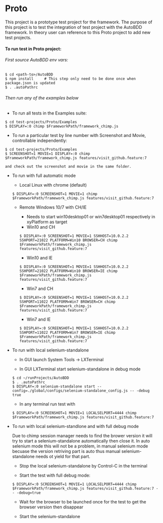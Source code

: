 # Proto

This project is a prototype test project for the framework. The purpose of this project is to test the integration of test project with the AutoBDD framework. In theory user can reference to this Proto project to add new test projects.

#### To run test in Proto project:

###### First source AutoBDD env vars:
```
$ cd <path-to>/AutoBDD
$ npm install     # This step only need to be done once when package.json is updated
$ . .autoPathrc
```

###### Then run any of the examples below

* To run all tests in the Examples suite:
```
$ cd test-projects/Proto/Examples
$ DISPLAY=:0 chimp $FrameworkPath/framework_chimp.js
```

* To run a particular test by line number with Screenshot and Movie, controllable independently:
```
$ cd test-projects/Proto/Examples
$ SCREENSHOT=1 MOVIE=1 DISPLAY=:0 chimp $FrameworkPath/framework_chimp.js features/visit_github.feature:7
```
    and check out the screenshot and movie in the same folder.

* To run with full automatic mode

    * Local Linux with chrome (default)
    ```
    $ DISPLAY=:0 SCREENSHOT=1 MOVIE=1 chimp $FrameworkPath/framework_chimp.js features/visit_github.feature:7
    ```

    * Remote Windows 10/7 with CH/IE
        * Needs to start win10desktop01 or win7desktop01 respectively in xyPlatform as target
        * Win10 and CH
        ```
        $ DISPLAY=:0 SCREENSHOT=1 MOVIE=1 SSHHOST=10.0.2.2 SSHPORT=21022 PLATFORM=Win10 BROWSER=CH chimp $FrameworkPath/framework_chimp.js features/visit_github.feature:7
        ```

        * Win10 and IE
        ```
        $ DISPLAY=:0 SCREENSHOT=1 MOVIE=1 SSHHOST=10.0.2.2 SSHPORT=21022 PLATFORM=Win10 BROWSER=IE chimp $FrameworkPath/framework_chimp.js features/visit_github.feature:7
        ```

        * Win7 and CH
        ```
        $ DISPLAY=:0 SCREENSHOT=1 MOVIE=1 SSHHOST=10.0.2.2 SSHPORT=11022 PLATFORM=Win7 BROWSER=CH chimp $FrameworkPath/framework_chimp.js features/visit_github.feature:7
        ```

        * Win7 and IE
        ```
        $ DISPLAY=:0 SCREENSHOT=1 MOVIE=1 SSHHOST=10.0.2.2 SSHPORT=11022 PLATFORM=Win7 BROWSER=IE chimp $FrameworkPath/framework_chimp.js features/visit_github.feature:7        
        ```

* To run with local selenium-standalone

    * In GUI launch System Tools -> LXTerminal

    * In GUI LXTerminal start selenium-standalone in debug mode
    ```
    $ cd ~/runProjects/AutoBDD
    $ . .autoPathrc
    $ DISPLAY=:0 selenium-standalone start --config=./global/configs/selenium-standalone_config.js -- -debug true
    ```

    * In any terminal run test with 
    ```
    $ DISPLAY=:0 SCREENSHOT=1 MOVIE=1 LOCALSELPORT=4444 chimp $FrameworkPath/framework_chimp.js features/visit_github.feature:7
    ```

* To run with local selenium-standlone and with full debug mode
    
    Due to chimp session manager needs to find the brower version it will try to start a selenium-standalone automatically then close it. In auto selenium mode this will not be a problem, in manual selenium mode becuase the version retriving part is auto thus manual selenium-standalone needs ot yield for that part.

    * Stop the local selenium-standalone by Control-C in the terminal

    * Start the test with full debug mode:
    ```
    $ DISPLAY=:0 SCREENSHOT=1 MOVIE=1 LOCALSELPORT=4444 chimp $FrameworkPath/framework_chimp.js features/visit_github.feature:7 -- -debug=true
    ```

    * Wait for the browser to be launched once for the test to get the browser version then disappear

    * Start the selenium-standalone

